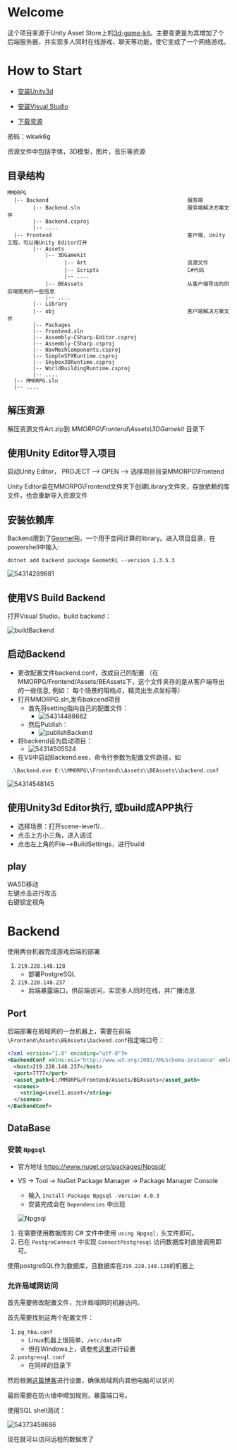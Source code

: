 # Welcome

这个项目来源于Unity Asset Store上的[3d-game-kit](https://assetstore.unity.com/packages/essentials/tutorial-projects/3d-game-kit-115747)。主要变更是为其增加了个后端服务器，并实现多人同时在线游戏、聊天等功能，使它变成了一个网络游戏。

# How to Start

-  [安装Unity3d](https://store.unity.com/cn)

-  [安装Visual Studio](https://visualstudio.microsoft.com/)

-  [下载资源](https://share.weiyun.com/5nofemx)

  密码：wkwk6g

资源文件中包括字体，3D模型，图片，音乐等资源

## 目录结构

```
MMORPG
  |-- Backend                                            服务端
        |-- Backend.sln                                  服务端解决方案文件
        |-- Backend.csproj
        |-- ....
  |-- Frontend                                           客户端, Unity工程，可以用Unity Editor打开
        |-- Assets
            |-- 3DGamekit
                  |-- Art                                资源文件
                  |-- Scripts                            C#代码
                  |-- ....
            |-- BEAssets                                 从客户端导出的供后端使用的一些信息
            |-- ....
        |-- Library
        |-- obj                                          客户端解决方案文件
        |-- Packages
        |-- Frontend.sln                                 
        |-- Assembly-CSharp-Editor.csproj
        |-- Assembly-CSharp.csproj
        |-- NavMeshComponents.csproj
        |-- SimpleSFXRuntime.csproj
        |-- Skybox3DRuntime.csproj
        |-- WorldBuildingRuntime.csproj
        |-- ....
  |-- MMORPG.sln  
  |-- ....

```

## 解压资源

解压资源文件Art.zip到 *MMORPG\Frontend\Assets\3DGamekit* 目录下

## 使用Unity Editor导入项目

启动Unity Editor， PROJECT --> OPEN --> 选择项目目录MMORPG\Frontend  

Unity Editor会在MMORPG\Frontend文件夹下创建Library文件夹，存放依赖的库文件，也会重新导入资源文件

## 安装依赖库

Backend用到了[GeometRi](https://github.com/RiSearcher/GeometRi.CSharp)，一个用于空间计算的library。进入项目目录，在powershell中输入:

```
dotnet add backend package GeometRi --version 1.3.5.3
```

![54314289881](./Doc/pic/GeometRi.png)

## 使用VS Build Backend

打开Visual Studio，build backend：

![buildBackend](./Doc/pic/buildBackend.png)

## 启动Backend

- 更改配置文件backend.conf，<assetPath>改成自己的配置
  （在MMORPG/Frontend/Assets/BEAssets下，这个文件夹存的是从客户端导出的一些信息, 例如： 每个场景的阻档点，精灵出生点坐标等）
- 打开MMORPG.sln,发布bakcend项目
  - 首先将setting指向自己的配置文件：
    - ![54314488662](./Doc/pic/settingBackend.png)
  - 然后Publish：
    - ![publishBackend](./Doc/pic/publishBackend.png)
- 将backend设为启动项目：
  - ![54314505524](./Doc/pic/StartPrj.png)
- 在VS中启动Backend.exe，命令行参数为配置文件路径，如

```shell
 .\Backend.exe E:\\MMORPG\\Frontend\\Assets\\BEAssets\\backend.conf
```

![54314548145](./Doc/pic/backendexe.png)

## 使用Unity3d Editor执行, 或build成APP执行

- 选择场景：打开scene-level1/...
- 点击上方小三角，进入调试
- 点击左上角的File—>BuildSettings，进行build

## play

WASD移动  
左键点击进行攻击  
右键锁定视角  

# Backend

使用两台机器完成游戏后端的部署

1. `219.228.148.128`
   - 部署PostgreSQL
2. `219.228.148.237`
   - 后端暴露端口，供前端访问，实现多人同时在线，并广播消息

## Port

后端部署在局域网的一台机器上，需要在前端`\Frontend\Assets\BEAssets\backend.conf`指定端口号：

```xml
<?xml version="1.0" encoding="utf-8"?>
<BackendConf xmlns:xsi="http://www.w3.org/2001/XMLSchema-instance" xmlns:xsd="http://www.w3.org/2001/XMLSchema">
  <host>219.228.148.237</host>
  <port>7777</port>
  <asset_path>E:/MMORPG/Frontend/Assets/BEAssets</asset_path>
  <scenes>
    <string>Level1.asset</string>
  </scenes>
</BackendConf>
```

## DataBase

### 安装 `Npgsql` 

- 官方地址 https://www.nuget.org/packages/Npgsql/

- VS -> Tool -> NuGet Package Manager -> Package Manager Console

  - 输入 `Install-Package Npgsql -Version 4.0.3`
  - 安装完成会在 `Dependencies` 中出现

  ![Npgsql](https://i.loli.net/2018/12/01/5c01fc159c9e3.png)

1. 在需要使用数据库的 C# 文件中使用 `using Npgsql;` 头文件即可。
2. 已在 `PostgreConnect` 中实现 `ConnectPostgresql` 访问数据库时直接调用即可。

使用postgreSQL作为数据库，且数据库在`219.228.148.128`的机器上

### 允许局域网访问

首先需要修改配置文件，允许局域网的机器访问。

首先需要找到这两个配置文件：

1. `pg_hba.conf `
   - Linux机器上很简单，`/etc/data`中
   - 但在Windows上，请[参考这里](https://stackoverflow.com/questions/4465475/where-is-the-postgresql-config-file-postgresql-conf-on-windows)进行设置
2. `postgresql.conf`
   - 在同样的目录下

然后根据[这篇博客](https://blog.csdn.net/shouzang/article/details/81262029)进行设置，确保局域网内其他电脑可以访问

最后需要在防火墙中增加规则，暴露端口号。

使用SQL shell测试：

![54373458686](./Doc/pic/sqlshell.png)

现在就可以访问远程的数据库了



